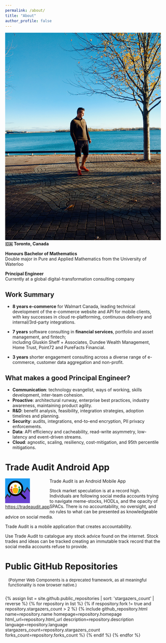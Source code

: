```yaml
---
permalink: /about/
title: "About"
author_profile: false
---
```


<div style="float:left">
  <img src="/assets/images/about_full.jpg" alt="Steven Skelton">
</div>

**🇨🇦 Toronto, Canada**

**Honours Bachelor of Mathematics**  
Double major in Pure and Applied Mathematics from the University of Waterloo

**Principal Engineer**  
Currently at a global digital-transformation consulting company
<br style="clear:left">

## Work Summary

- **8 years e-commerce** for Walmart Canada, leading technical development of the e-commerce website and API for mobile clients,
with key successes in cloud re-platforming, continuous delivery and internal/3rd-party integrations.

- **7 years** software consulting in **financial services**, portfolio and asset management, and fintech;  
including Gluskin Sheff + Associates, Dundee Wealth Management, Home Trust, Point72 and PureFacts Financial.

- **3 years** shorter engagement consulting across a diverse range of e-commerce, customer data aggregation and non-profit. 

## What makes a good Principal Engineer?

- **Communication**: technology evangelist, ways of working, skills development, inter-team cohesion.
- **Proactive**: architectural runway, enterprise best practices, industry awareness, maintaining product agility.
- **R&D**: benefit analysis, feasibility, integration strategies, adoption timelines and planning.
- **Security**: audits, integrations, end-to-end encryption, PII privacy enforcements.
- **Data**: API efficiency and cacheability, read-write asymmetry, low-latency and event-driven streams.
- **Cloud**: agnostic, scaling, resiliency, cost-mitigation, and 95th percentile mitigations.

# Trade Audit Android App

<div style="float:left">
 <img src="/assets/images/tradeaudit.png" title="Trade Audit Mobile App" style="width:80px" alt="Trade Audit"><br/>
 <a href="https://tradeaudit.app" target="_blank">https://tradeaudit.app</a>
</div>

Trade Audit is an Android Mobile App  


Stock market speculation is at a record high. Individuals are following social media accounts trying
to navigate meme-stocks, HODLs, and the opacity of SPACs. There is no accountability, no oversight, and 
 no rules to what can be presented as knowledgeable advice on social media.

Trade Audit is a mobile application that creates accountability.

Use Trade Audit to catalogue any stock advice found on the internet.  Stock trades and ideas can be tracked 
creating an immutable track record that the social media accounts refuse to provide.  


# Public GitHub Repositories

<p style="font-size:small;margin-left:10px;">(Polymer Web Components is a deprecated framework, as all meaningful functionality is now browser native.)</p>

<div style="display:flex;flex-wrap:wrap;-webkit-flex-wrap:wrap;list-style:none;padding-inline-start:0px;">

{% assign list = site.github.public_repositories | sort: 'stargazers_count' | reverse %}
{% for repository in list %}
{% if respository.fork != true and repository.stargazers_count > 2 %}
{%
  include github_repository.html
  name=repository.name
  homepage=repository.homepage
  html_url=repository.html_url
  description=repository.description
  language=repository.language
  stargazers_count=repository.stargazers_count
  forks_count=repository.forks_count
%}
{% endif %}
{% endfor %}
  
</div>
